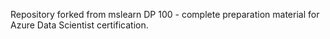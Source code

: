 Repository forked from mslearn DP 100 - complete preparation material for Azure Data Scientist certification.

